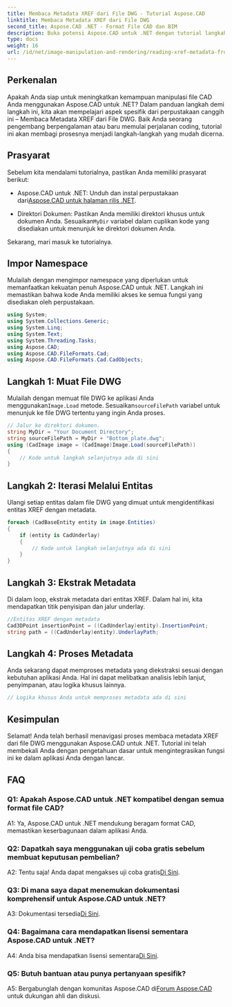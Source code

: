 ```yaml
---
title: Membaca Metadata XREF dari File DWG - Tutorial Aspose.CAD
linktitle: Membaca Metadata XREF dari File DWG
second_title: Aspose.CAD .NET - Format File CAD dan BIM
description: Buka potensi Aspose.CAD untuk .NET dengan tutorial langkah demi langkah kami tentang membaca metadata XREF dari file DWG.
type: docs
weight: 16
url: /id/net/image-manipulation-and-rendering/reading-xref-metadata-from-dwg/
---
```

## Perkenalan

Apakah Anda siap untuk meningkatkan kemampuan manipulasi file CAD Anda menggunakan Aspose.CAD untuk .NET? Dalam panduan langkah demi langkah ini, kita akan mempelajari aspek spesifik dari perpustakaan canggih ini – Membaca Metadata XREF dari File DWG. Baik Anda seorang pengembang berpengalaman atau baru memulai perjalanan coding, tutorial ini akan membagi prosesnya menjadi langkah-langkah yang mudah dicerna.

## Prasyarat

Sebelum kita mendalami tutorialnya, pastikan Anda memiliki prasyarat berikut:

-  Aspose.CAD untuk .NET: Unduh dan instal perpustakaan dari[Aspose.CAD untuk halaman rilis .NET](https://releases.aspose.com/cad/net/).

-  Direktori Dokumen: Pastikan Anda memiliki direktori khusus untuk dokumen Anda. Sesuaikan`MyDir` variabel dalam cuplikan kode yang disediakan untuk menunjuk ke direktori dokumen Anda.

Sekarang, mari masuk ke tutorialnya.

## Impor Namespace

Mulailah dengan mengimpor namespace yang diperlukan untuk memanfaatkan kekuatan penuh Aspose.CAD untuk .NET. Langkah ini memastikan bahwa kode Anda memiliki akses ke semua fungsi yang disediakan oleh perpustakaan.

```csharp
using System;
using System.Collections.Generic;
using System.Linq;
using System.Text;
using System.Threading.Tasks;
using Aspose.CAD;
using Aspose.CAD.FileFormats.Cad;
using Aspose.CAD.FileFormats.Cad.CadObjects;
```

## Langkah 1: Muat File DWG

 Mulailah dengan memuat file DWG ke aplikasi Anda menggunakan`Image.Load` metode. Sesuaikan`sourceFilePath` variabel untuk menunjuk ke file DWG tertentu yang ingin Anda proses.

```csharp
// Jalur ke direktori dokumen.
string MyDir = "Your Document Directory";
string sourceFilePath = MyDir + "Bottom_plate.dwg";
using (CadImage image = (CadImage)Image.Load(sourceFilePath))
{
    // Kode untuk langkah selanjutnya ada di sini
}
```

## Langkah 2: Iterasi Melalui Entitas

Ulangi setiap entitas dalam file DWG yang dimuat untuk mengidentifikasi entitas XREF dengan metadata.

```csharp
foreach (CadBaseEntity entity in image.Entities)
{
    if (entity is CadUnderlay)
    {
        // Kode untuk langkah selanjutnya ada di sini
    }
}
```

## Langkah 3: Ekstrak Metadata

Di dalam loop, ekstrak metadata dari entitas XREF. Dalam hal ini, kita mendapatkan titik penyisipan dan jalur underlay.

```csharp
//Entitas XREF dengan metadata
Cad3DPoint insertionPoint = ((CadUnderlay)entity).InsertionPoint;
string path = ((CadUnderlay)entity).UnderlayPath;
```

## Langkah 4: Proses Metadata

Anda sekarang dapat memproses metadata yang diekstraksi sesuai dengan kebutuhan aplikasi Anda. Hal ini dapat melibatkan analisis lebih lanjut, penyimpanan, atau logika khusus lainnya.

```csharp
// Logika khusus Anda untuk memproses metadata ada di sini
```

## Kesimpulan

Selamat! Anda telah berhasil menavigasi proses membaca metadata XREF dari file DWG menggunakan Aspose.CAD untuk .NET. Tutorial ini telah membekali Anda dengan pengetahuan dasar untuk mengintegrasikan fungsi ini ke dalam aplikasi Anda dengan lancar.

## FAQ

### Q1: Apakah Aspose.CAD untuk .NET kompatibel dengan semua format file CAD?

A1: Ya, Aspose.CAD untuk .NET mendukung beragam format CAD, memastikan keserbagunaan dalam aplikasi Anda.

### Q2: Dapatkah saya menggunakan uji coba gratis sebelum membuat keputusan pembelian?

 A2: Tentu saja! Anda dapat mengakses uji coba gratis[Di Sini](https://releases.aspose.com/).

### Q3: Di mana saya dapat menemukan dokumentasi komprehensif untuk Aspose.CAD untuk .NET?

 A3: Dokumentasi tersedia[Di Sini](https://reference.aspose.com/cad/net/).

### Q4: Bagaimana cara mendapatkan lisensi sementara Aspose.CAD untuk .NET?

 A4: Anda bisa mendapatkan lisensi sementara[Di Sini](https://purchase.aspose.com/temporary-license/).

### Q5: Butuh bantuan atau punya pertanyaan spesifik?

 A5: Bergabunglah dengan komunitas Aspose.CAD di[Forum Aspose.CAD](https://forum.aspose.com/c/cad/19) untuk dukungan ahli dan diskusi.